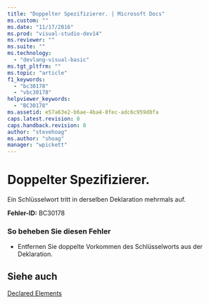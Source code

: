 ```yaml
---
title: "Doppelter Spezifizierer. | Microsoft Docs"
ms.custom: ""
ms.date: "11/17/2016"
ms.prod: "visual-studio-dev14"
ms.reviewer: ""
ms.suite: ""
ms.technology: 
  - "devlang-visual-basic"
ms.tgt_pltfrm: ""
ms.topic: "article"
f1_keywords: 
  - "bc30178"
  - "vbc30178"
helpviewer_keywords: 
  - "BC30178"
ms.assetid: e57a63e2-b6ae-4ba4-8fec-adc6c959d8fa
caps.latest.revision: 8
caps.handback.revision: 8
author: "stevehoag"
ms.author: "shoag"
manager: "wpickett"
---
```

# Doppelter Spezifizierer.
Ein Schlüsselwort tritt in derselben Deklaration mehrmals auf.  
  
 **Fehler\-ID:** BC30178  
  
### So beheben Sie diesen Fehler  
  
-   Entfernen Sie doppelte Vorkommen des Schlüsselworts aus der Deklaration.  
  
## Siehe auch  
 [Declared Elements](../../visual-basic/programming-guide/language-features/declared-elements/index.md)